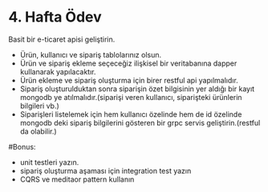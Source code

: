 # 4. Hafta Ödev
Basit bir e-ticaret apisi geliştirin.
- Ürün, kullanıcı ve sipariş tablolarınız olsun.
- Ürün ve sipariş ekleme seçeceğiz ilişkisel bir veritabanına dapper kullanarak yapılacaktır.
- Ürün ekleme ve sipariş oluşturma için birer restful api yapılmalıdır.
- Sipariş oluşturulduktan sonra siparişin özet bilgisinin yer aldığı bir kayıt mongodb ye atılmalıdır.(siparişi veren kullanıcı, siparişteki ürünlerin bilgileri vb.)
- Siparişleri listelemek için hem kullanıcı özelinde hem de id özelinde mongodb deki sipariş bilgilerini gösteren bir grpc servis geliştirin.(restful da olabilir.)


#Bonus:
- unit testleri yazın.
- sipariş oluşturma aşaması için integration test yazın
- CQRS ve meditaor pattern kullanın

